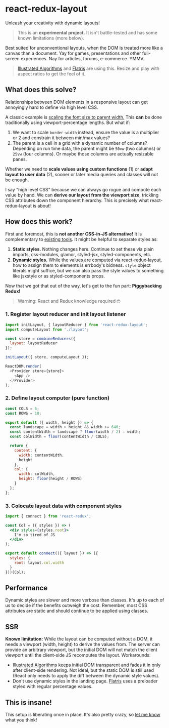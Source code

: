 # react-redux-layout
Unleash your creativity with dynamic layouts!

> This is an **experimental project.** It isn't battle-tested and has some known limitations (more below).

Best suited for unconventional layouts, when the DOM is treated more like a canvas than a document. Yay for games, presentations and other full-screen experiences. Nay for articles, forums, e-commerce. YMMV.

> [Illustrated Algorithms](https://illustrated-algorithms.now.sh/) and [Flatris](https://skidding.github.io/flatris/) are using this. Resize and play with aspect ratios to get the feel of it.

## What does this solve?

Relationships between DOM elements in a responsive layout can get annoyingly hard to define via high level CSS.

A classic example is [scaling the font size to parent width.](http://stackoverflow.com/questions/16056591/font-scaling-based-on-width-of-container#comment29460412_19814948) This **can** be done traditionally using viewport-percentage lengths. But what if:

1. We want to scale `border-width` instead, ensure the value is a multiplier or 2 and constrain it between min/max values?
2. The parent is a cell in a grid with a dynamic number of columns? Depending on run time data, the parent might be `50vw` (two columns) or `25vw` (four columns). Or maybe those columns are actually resizable panes.

Whether we need to **scale values using custom functions** (1) or **adapt layout to user data** (2), sooner or later media queries and classes will not be enough.

I say "high level CSS" because we can always go rogue and compute each value by hand. We can **derive our layout from the viewport size**, trickling CSS attributes down the component hierarchy. This is precisely what react-redux-layout is about!

## How does this work?

First and foremost, this is **not another CSS-in-JS alternative!** It is complementary to [existing tools](https://github.com/MicheleBertoli/css-in-js#features). It might be helpful to separate styles as:

1. **Static styles.** Nothing changes here. Continue to set these via plain imports, css-modules, glamor, styled-jsx, styled-components, etc.
2. **Dynamic styles.** While the values are computed via react-redux-layout, how to assign them to elements is errbody's bidness. `style` object literals might suffice, but we can also pass the style values to something like jsxstyle or as styled-components props.

Now that we got that out of the way, let's get to the fun part: **Piggybacking Redux!**

> Warning: React and Redux knowledge required 🤓

### 1. Register layout reducer and init layout listener

```js
import initLayout, { layoutReducer } from 'react-redux-layout';
import computeLayout from './layout';

const store = combineReducers({
  layout: layoutReducer
});

initLayout({ store, computeLayout });

ReactDOM.render(
  <Provider store={store}>
    <App />
  </Provider>
);
```

### 2. Define layout computer (pure function)

```js
const COLS = 6;
const ROWS = 10;

export default ({ width, height }) => {
  const landscape = width > height && width >= 640;
  const contentWidth = landscape ? floor(width / 2) : width;
  const colWidth = floor(contentWidth / COLS);

  return {
    content: {
      width: contentWidth,
      height
    },
    col: {
      width: colWidth,
      height: floor(height / ROWS)
    }
  };
};
```

### 3. Colocate layout data with component styles

```jsx
import { connect } from 'react-redux';

const Col = ({ styles }) => (
  <div styles={styles.root}>
    I'm so tired of JS
  </div>
);

export default connect(({ layout }) => ({
  styles: {
    root: layout.col.width
  }
}))(Col);

```

## Performance

Dynamic styles are slower and more verbose than classes. It's up to each of us to decide if the benefits outweigh the cost. Remember, most CSS attributes are static and should continue to be applied using classes.

## SSR

**Known limitation:** While the layout can be computed without a DOM, it needs a viewport (width, height) to derive the values from. The server can provide an arbitrary viewport, but the initial DOM will not match the client viewport until the client-side JS recomputes the layout. Workarounds:

- [Illustrated Algorithms](https://illustrated-algorithms.now.sh/) keeps initial DOM transparent and fades it in only after client-side rendering. Not ideal, but the static DOM is still used (React only needs to apply the diff between the dynamic style values).
- Don't use dynamic styles in the landing page. [Flatris](https://skidding.github.io/flatris/) uses a preloader styled with regular percentage values.

## This is insane!

This setup is liberating once in place. It's also pretty crazy, so [let me know](https://twitter.com/skidding) what you think!
